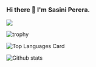 ### Hi there 👋 I'm Sasini Perera.

![](https://komarev.com/ghpvc/?username=your-github-chamalka123)

![trophy](https://github-profile-trophy.vercel.app/?username=ryo-ma&title=Repositories,Commits,PullRequest,Issues,Stars)


![Top Languages Card](https://github-readme-stats.vercel.app/api/top-langs/?username=chamalka123&layout=compact)

![Github stats](https://github-readme-stats.vercel.app/api?username=chamalka123&theme=https://camo.githubusercontent.com/f988c71fa45f3fd21b46790737aa72de8dd3258c527f5850c62983b018cb8307/68747470733a2f2f6769746875622d726561646d652d73746174732e76657263656c2e6170702f6170693f757365726e616d653d616e7572616768617a72612673686f775f69636f6e733d7472756526686964653d636f6e74726962732c7072732663616368655f7365636f6e64733d3836343030267468656d653d64656661756c74=true&count_private=true)

<!--
**chamalka123/chamalka123** is a ✨ _special_ ✨ repository because its `README.md` (this file) appears on your GitHub profile.

Here are some ideas to get you started:


- 🌱 I’m currently learning ...
- 👯 I’m looking to collaborate on ...
- 🤔 I’m looking for help with ...
- 💬 Ask me about ...
- 📫 How to reach me: ...
- 😄 Pronouns: ...
- ⚡ Fun fact: ...
-->
